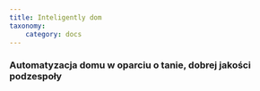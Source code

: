 ```yaml
---
title: Inteligently dom
taxonomy:
    category: docs
---
```


### Automatyzacja domu w oparciu o tanie, dobrej jakości podzespoły